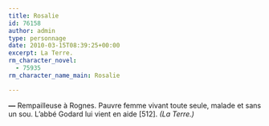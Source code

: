 ```yaml
---
title: Rosalie
id: 76158
author: admin
type: personnage
date: 2010-03-15T08:39:25+00:00
excerpt: La Terre.
rm_character_novel:
  - 75935
rm_character_name_main: Rosalie

---
```

**—** Rempailleuse à Rognes. Pauvre femme vivant toute seule, malade et sans un sou. L&rsquo;abbé Godard lui vient en aide [512]. _(La Terre.)_